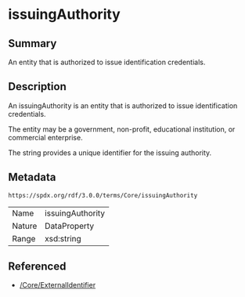 <!-- Automatically generated by spec-parser v2.3.0 on 2024-07-09T17:43:37.025898+00:00 -->
<!-- SPDX-License-Identifier: Community-Spec-1.0 -->

# issuingAuthority

## Summary

An entity that is authorized to issue identification credentials.


## Description

An issuingAuthority is an entity that is authorized to issue identification
credentials.

The entity may be a government, non-profit, educational institution, or
commercial enterprise.

The string provides a unique identifier for the issuing authority.


## Metadata

`https://spdx.org/rdf/3.0.0/terms/Core/issuingAuthority`


| | |
|---|---|
| Name | issuingAuthority |
| Nature | DataProperty |
| Range | xsd:string |




## Referenced

- [/Core/ExternalIdentifier](../../Core/Classes/ExternalIdentifier.md)

